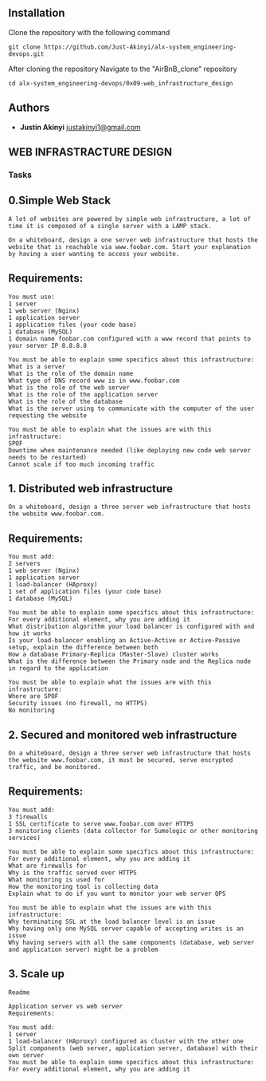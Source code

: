 <p align="center>
    <img src="https://i.imgur.com/2pZGjCi.jpg">
    </p>

## Installation

Clone the repository with the following command

    git clone https://github.com/Just-Akinyi/alx-system_engineering-devops.git
    
After cloning the repository Navigate to the "AirBnB_clone" repository

    cd alx-system_engineering-devops/0x09-web_infrastructure_design
    
## Authors
* **Justin Akinyi** <justakinyi1@gmail.com>

##   WEB INFRASTRACTURE DESIGN
###  Tasks
   ## 0.Simple Web Stack
    A lot of websites are powered by simple web infrastructure, a lot of time it is composed of a single server with a LAMP stack.

    On a whiteboard, design a one server web infrastructure that hosts the website that is reachable via www.foobar.com. Start your explanation by having a user wanting to access your website.

  ##  Requirements:

    You must use:
    1 server
    1 web server (Nginx)
    1 application server
    1 application files (your code base)
    1 database (MySQL)
    1 domain name foobar.com configured with a www record that points to your server IP 8.8.8.8

    You must be able to explain some specifics about this infrastructure:
    What is a server
    What is the role of the domain name
    What type of DNS record www is in www.foobar.com
    What is the role of the web server
    What is the role of the application server
    What is the role of the database
    What is the server using to communicate with the computer of the user requesting the website

    You must be able to explain what the issues are with this infrastructure:
    SPOF
    Downtime when maintenance needed (like deploying new code web server needs to be restarted)
    Cannot scale if too much incoming traffic

   ## 1. Distributed web infrastructure
    On a whiteboard, design a three server web infrastructure that hosts the website www.foobar.com.

   ##  Requirements:

    You must add:
    2 servers
    1 web server (Nginx)
    1 application server
    1 load-balancer (HAproxy)
    1 set of application files (your code base)
    1 database (MySQL)

    You must be able to explain some specifics about this infrastructure:
    For every additional element, why you are adding it
    What distribution algorithm your load balancer is configured with and how it works
    Is your load-balancer enabling an Active-Active or Active-Passive setup, explain the difference between both
    How a database Primary-Replica (Master-Slave) cluster works
    What is the difference between the Primary node and the Replica node in regard to the application

    You must be able to explain what the issues are with this infrastructure:
    Where are SPOF
    Security issues (no firewall, no HTTPS)
    No monitoring

   ##  2. Secured and monitored web infrastructure
    On a whiteboard, design a three server web infrastructure that hosts the website www.foobar.com, it must be secured, serve encrypted traffic, and be monitored.

  ##  Requirements:

    You must add:
    3 firewalls
    1 SSL certificate to serve www.foobar.com over HTTPS
    3 monitoring clients (data collector for Sumologic or other monitoring services)

    You must be able to explain some specifics about this infrastructure:
    For every additional element, why you are adding it
    What are firewalls for
    Why is the traffic served over HTTPS
    What monitoring is used for
    How the monitoring tool is collecting data
    Explain what to do if you want to monitor your web server QPS

    You must be able to explain what the issues are with this infrastructure:
    Why terminating SSL at the load balancer level is an issue
    Why having only one MySQL server capable of accepting writes is an issue
    Why having servers with all the same components (database, web server and application server) might be a problem

  ##  3. Scale up
    Readme

    Application server vs web server
    Requirements:

    You must add:
    1 server
    1 load-balancer (HAproxy) configured as cluster with the other one
    Split components (web server, application server, database) with their own server
    You must be able to explain some specifics about this infrastructure:
    For every additional element, why you are adding it
